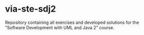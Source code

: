 # via-ste-sdj2
Repository containing all exercises and developed solutions for the "Software Development with UML and Java 2" course.
